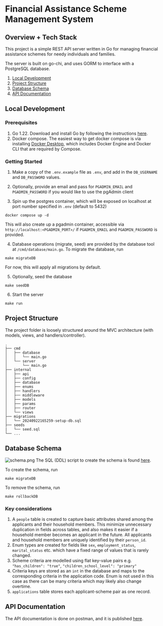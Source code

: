 # Financial Assistance Scheme Management System


## Overview + Tech Stack
This project is a simple REST API server written in Go for managing financial assistance schemes for needy individuals and families.

The server is built on go-chi, and uses GORM to interface with a PostgreSQL database.

1. [Local Development](#local-development)
2. [Project Structure](#project-structure)
3. [Database Schema](#database-schema)
4. [API Documentation](#api-documentation)


## Local Development

### Prerequisites
1. Go 1.22. Download and install Go by following the instructions [here](https://go.dev/doc/install).
1. Docker compose. The easiest way to get docker compose is via installing [Docker Desktop](https://docs.docker.com/get-started/get-docker/), which includes Docker Engine and Docker CLI that are required by Compose.

### Getting Started
1. Make a copy of the `.env.example` file as `.env`, and add in the `DB_USERNAME` and `DB_PASSWORD` values.

2. Optionally, provide an email and pass for `PGADMIN_EMAIL` and `PGADMIN_PASSWORD` if you would like to use the pgAdmin client

3. Spin up the postgres container, which will be exposed on localhost at port number specified in `.env` (default to 5432)
```
docker compose up -d
```
This will also create up a pgadmin container, accessible via `http://localhost:<PGADMIN_PORT>/` if `PGADMIN_EMAIL` and `PGADMIN_PASSWORD` is provided.

4. Database operations (migrate, seed) are provided by the database tool at `/cmd/database/main.go`.
To migrate the database, run 
```
make migrateDB
```
For now, this will apply all migrations by default.

5. Optionally, seed the database
```
make seedDB
```
6. Start the server
```
make run
```


## Project Structure
The project folder is loosely structured around the MVC architecture (with models, views, and handlers/controller).
```
.
├── cmd
│   ├── database
│   │   └── main.go
│   └── server
│       └── main.go
├── internal
│   ├── api
│   ├── config
│   ├── database
│   ├── enums
│   ├── handlers
│   ├── middleware
│   ├── models
│   ├── params
│   ├── router
│   └── views
├── migrations
│   └── 20240922165259-setup-db.sql
├── seeds
|   └── seed.sql
└── ...
```


## Database Schema
![schema.png](schema.png)
The SQL (DDL) script to create the schema is found [here](migrations/20241204165259-setup-db.sql).

To create the schema, run
```
make migrateDB
```
To remove the schema, run
```
make rollbackDB
```

### Key considerations
1. A `people` table is created to capture basic attributes shared among the applicants and their household members. This minimize unnecessary duplication in fields across tables, and also makes it easier if a household member becomes an applicant in the future. All applicants and household members are uniquely identified by their `person_id`.
1. Enum types are created for fields like `sex`, `employment_status`, `marital_status` etc. which have a fixed range of values that is rarely changed.
1. Scheme criteria are modelled using flat key-value pairs e.g. `"has_children": "true"`, `"children_school_level": "primary"`
1. Criteria keys are stored as an `int` in the database and maps to the corresponding criteria in the application code. Enum is not used in this case as there can be many criteria which may likely also change overtime.
1. `applications` table stores each applicant-scheme pair as one record.


## API Documentation
The API documentation is done on postman, and it is published [here](https://documenter.getpostman.com/view/29975782/2sAXqv4fcd).